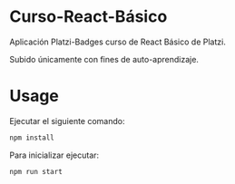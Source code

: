 # Curso-React-Básico

Aplicación Platzi-Badges curso de React Básico de Platzi.

Subido únicamente con fines de auto-aprendizaje.

# Usage

Ejecutar el siguiente comando:

```javascript
npm install
```

Para inicializar ejecutar:

```javascript
npm run start
```
